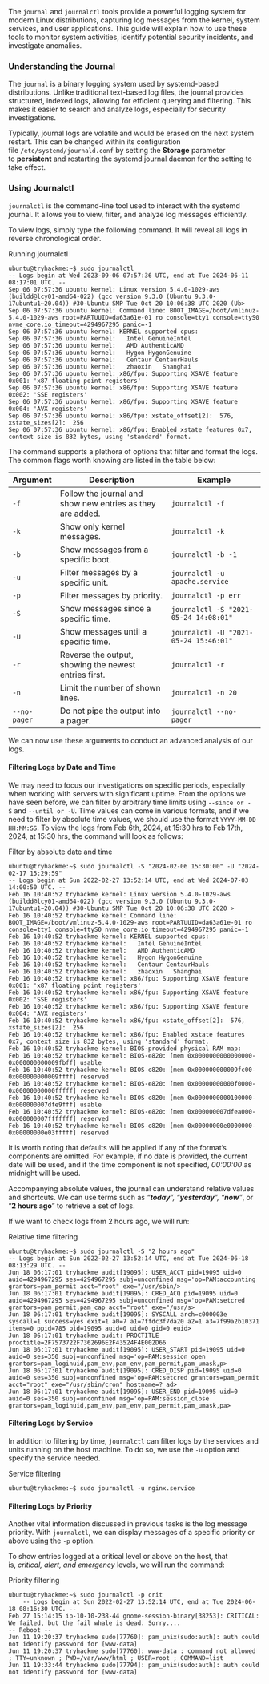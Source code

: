 The `journal` and `journalctl` tools provide a powerful logging system for modern Linux distributions, capturing log messages from the kernel, system services, and user applications. This guide will explain how to use these tools to monitor system activities, identify potential security incidents, and investigate anomalies.

### Understanding the Journal

The `journal` is a binary logging system used by systemd-based distributions. Unlike traditional text-based log files, the journal provides structured, indexed logs, allowing for efficient querying and filtering. This makes it easier to search and analyze logs, especially for security investigations.

Typically, journal logs are volatile and would be erased on the next system restart. This can be changed within its configuration file `/etc/systemd/journald.conf` by setting the **Storage** parameter to **persistent** and restarting the systemd journal daemon for the setting to take effect.

### Using Journalctl

`journalctl` is the command-line tool used to interact with the systemd journal. It allows you to view, filter, and analyze log messages efficiently.

To view logs, simply type the following command. It will reveal all logs in reverse chronological order.

Running journalctl

```shell-session
ubuntu@tryhackme:~$ sudo journalctl
-- Logs begin at Wed 2023-09-06 07:57:36 UTC, end at Tue 2024-06-11 08:17:01 UTC. --
Sep 06 07:57:36 ubuntu kernel: Linux version 5.4.0-1029-aws (buildd@lcy01-amd64-022) (gcc version 9.3.0 (Ubuntu 9.3.0-17ubuntu1~20.04)) #30-Ubuntu SMP Tue Oct 20 10:06:38 UTC 2020 (Ub>
Sep 06 07:57:36 ubuntu kernel: Command line: BOOT_IMAGE=/boot/vmlinuz-5.4.0-1029-aws root=PARTUUID=da63a61e-01 ro console=tty1 console=ttyS0 nvme_core.io_timeout=4294967295 panic=-1
Sep 06 07:57:36 ubuntu kernel: KERNEL supported cpus:
Sep 06 07:57:36 ubuntu kernel:   Intel GenuineIntel
Sep 06 07:57:36 ubuntu kernel:   AMD AuthenticAMD
Sep 06 07:57:36 ubuntu kernel:   Hygon HygonGenuine
Sep 06 07:57:36 ubuntu kernel:   Centaur CentaurHauls
Sep 06 07:57:36 ubuntu kernel:   zhaoxin   Shanghai  
Sep 06 07:57:36 ubuntu kernel: x86/fpu: Supporting XSAVE feature 0x001: 'x87 floating point registers'
Sep 06 07:57:36 ubuntu kernel: x86/fpu: Supporting XSAVE feature 0x002: 'SSE registers'
Sep 06 07:57:36 ubuntu kernel: x86/fpu: Supporting XSAVE feature 0x004: 'AVX registers'
Sep 06 07:57:36 ubuntu kernel: x86/fpu: xstate_offset[2]:  576, xstate_sizes[2]:  256
Sep 06 07:57:36 ubuntu kernel: x86/fpu: Enabled xstate features 0x7, context size is 832 bytes, using 'standard' format.
```

  

The command supports a plethora of options that filter and format the logs. The common flags worth knowing are listed in the table below:  

|Argument|Description|Example|
|---|---|---|
|`-f`|Follow the journal and show new entries as they are added.|`journalctl -f`|
|`-k`|Show only kernel messages.|`journalctl -k`|
|`-b`|Show messages from a specific boot.|`journalctl -b -1`|
|`-u`|Filter messages by a specific unit.|`journalctl -u apache.service`|
|`-p`|Filter messages by priority.|`journalctl -p err`|
|`-S`|Show messages since a specific time.|`journalctl -S "2021-05-24 14:08:01"`|
|`-U`|Show messages until a specific time.|`journalctl -U "2021-05-24 15:46:01"`|
|`-r`|Reverse the output, showing the newest entries first.|`journalctl -r`|
|`-n`|Limit the number of shown lines.|`journalctl -n 20`|
|`--no-pager`|Do not pipe the output into a pager.|`journalctl --no-pager`|

We can now use these arguments to conduct an advanced analysis of our logs.

#### **Filtering Logs by Date and Time**

We may need to focus our investigations on specific periods, especially when working with servers with significant uptime. From the options we have seen before, we can filter by arbitrary time limits using `--since or -S` and `--until or -U`. Time values can come in various formats, and if we need to filter by absolute time values, we should use the format `YYYY-MM-DD HH:MM:SS`. To view the logs from Feb 6th, 2024, at 15:30 hrs to Feb 17th, 2024, at 15:30 hrs, the command will look as follows:

Filter by absolute date and time

```shell-session
ubuntu@tryhackme:~$ sudo journalctl -S "2024-02-06 15:30:00" -U "2024-02-17 15:29:59"
-- Logs begin at Sun 2022-02-27 13:52:14 UTC, end at Wed 2024-07-03 14:00:50 UTC. --
Feb 16 10:40:52 tryhackme kernel: Linux version 5.4.0-1029-aws (buildd@lcy01-amd64-022) (gcc version 9.3.0 (Ubuntu 9.3.0-17ubuntu1~20.04)) #30-Ubuntu SMP Tue Oct 20 10:06:38 UTC 2020 >
Feb 16 10:40:52 tryhackme kernel: Command line: BOOT_IMAGE=/boot/vmlinuz-5.4.0-1029-aws root=PARTUUID=da63a61e-01 ro console=tty1 console=ttyS0 nvme_core.io_timeout=4294967295 panic=-1
Feb 16 10:40:52 tryhackme kernel: KERNEL supported cpus:
Feb 16 10:40:52 tryhackme kernel:   Intel GenuineIntel
Feb 16 10:40:52 tryhackme kernel:   AMD AuthenticAMD
Feb 16 10:40:52 tryhackme kernel:   Hygon HygonGenuine
Feb 16 10:40:52 tryhackme kernel:   Centaur CentaurHauls
Feb 16 10:40:52 tryhackme kernel:   zhaoxin   Shanghai  
Feb 16 10:40:52 tryhackme kernel: x86/fpu: Supporting XSAVE feature 0x001: 'x87 floating point registers'
Feb 16 10:40:52 tryhackme kernel: x86/fpu: Supporting XSAVE feature 0x002: 'SSE registers'
Feb 16 10:40:52 tryhackme kernel: x86/fpu: Supporting XSAVE feature 0x004: 'AVX registers'
Feb 16 10:40:52 tryhackme kernel: x86/fpu: xstate_offset[2]:  576, xstate_sizes[2]:  256
Feb 16 10:40:52 tryhackme kernel: x86/fpu: Enabled xstate features 0x7, context size is 832 bytes, using 'standard' format.
Feb 16 10:40:52 tryhackme kernel: BIOS-provided physical RAM map:
Feb 16 10:40:52 tryhackme kernel: BIOS-e820: [mem 0x0000000000000000-0x000000000009fbff] usable
Feb 16 10:40:52 tryhackme kernel: BIOS-e820: [mem 0x000000000009fc00-0x000000000009ffff] reserved
Feb 16 10:40:52 tryhackme kernel: BIOS-e820: [mem 0x00000000000f0000-0x00000000000fffff] reserved
Feb 16 10:40:52 tryhackme kernel: BIOS-e820: [mem 0x0000000000100000-0x000000007dfe9fff] usable
Feb 16 10:40:52 tryhackme kernel: BIOS-e820: [mem 0x000000007dfea000-0x000000007fffffff] reserved
Feb 16 10:40:52 tryhackme kernel: BIOS-e820: [mem 0x00000000e0000000-0x00000000e03fffff] reserved
```

  

It is worth noting that defaults will be applied if any of the format’s components are omitted. For example, if no date is provided, the current date will be used, and if the time component is not specified, _00:00:00_ as midnight will be used.

Accompanying absolute values, the journal can understand relative values and shortcuts. We can use terms such as _“**today**”, “**yesterday**”, “**now**”_, or “**2 hours ago**” to retrieve a set of logs.

If we want to check logs from 2 hours ago, we will run:

Relative time filtering

```shell-session
ubuntu@tryhackme:~$ sudo journalctl -S "2 hours ago"
-- Logs begin at Sun 2022-02-27 13:52:14 UTC, end at Tue 2024-06-18 08:13:29 UTC. --
Jun 18 06:17:01 tryhackme audit[19095]: USER_ACCT pid=19095 uid=0 auid=4294967295 ses=4294967295 subj=unconfined msg='op=PAM:accounting grantors=pam_permit acct="root" exe="/usr/sbin/>
Jun 18 06:17:01 tryhackme audit[19095]: CRED_ACQ pid=19095 uid=0 auid=4294967295 ses=4294967295 subj=unconfined msg='op=PAM:setcred grantors=pam_permit,pam_cap acct="root" exe="/usr/s>
Jun 18 06:17:01 tryhackme audit[19095]: SYSCALL arch=c000003e syscall=1 success=yes exit=1 a0=7 a1=7ffdc3f7da20 a2=1 a3=7f99a2b10371 items=0 ppid=785 pid=19095 auid=0 uid=0 gid=0 euid>
Jun 18 06:17:01 tryhackme audit: PROCTITLE proctitle=2F7573722F7362696E2F43524F4E002D66
Jun 18 06:17:01 tryhackme audit[19095]: USER_START pid=19095 uid=0 auid=0 ses=350 subj=unconfined msg='op=PAM:session_open grantors=pam_loginuid,pam_env,pam_env,pam_permit,pam_umask,p>
Jun 18 06:17:01 tryhackme audit[19095]: CRED_DISP pid=19095 uid=0 auid=0 ses=350 subj=unconfined msg='op=PAM:setcred grantors=pam_permit acct="root" exe="/usr/sbin/cron" hostname=? ad>
Jun 18 06:17:01 tryhackme audit[19095]: USER_END pid=19095 uid=0 auid=0 ses=350 subj=unconfined msg='op=PAM:session_close grantors=pam_loginuid,pam_env,pam_env,pam_permit,pam_umask,pa>
```

  

#### **Filtering Logs by Service**

In addition to filtering by time, `journalctl` can filter logs by the services and units running on the host machine. To do so, we use the `-u` option and specify the service needed.

Service filtering

```shell-session
ubuntu@tryhackme:~$ sudo journalctl -u nginx.service
```

  

#### **Filtering Logs by Priority**

Another vital information discussed in previous tasks is the log message priority. With `journalctl`, we can display messages of a specific priority or above using the `-p` option.

To show entries logged at a critical level or above on the host, that is, _critical, alert, and emergency_ levels, we will run the command:

Priority filtering

```shell-session
ubuntu@tryhackme:~$ sudo journalctl -p crit 
	-- Logs begin at Sun 2022-02-27 13:52:14 UTC, end at Tue 2024-06-18 08:16:30 UTC. --
Feb 27 15:14:15 ip-10-10-238-44 gnome-session-binary[38253]: CRITICAL: We failed, but the fail whale is dead. Sorry....
-- Reboot --
Jun 11 19:20:37 tryhackme sudo[77760]: pam_unix(sudo:auth): auth could not identify password for [www-data]
Jun 11 19:20:37 tryhackme sudo[77760]: www-data : command not allowed ; TTY=unknown ; PWD=/var/www/html ; USER=root ; COMMAND=list
Jun 11 19:33:44 tryhackme sudo[77794]: pam_unix(sudo:auth): auth could not identify password for [www-data]
```
